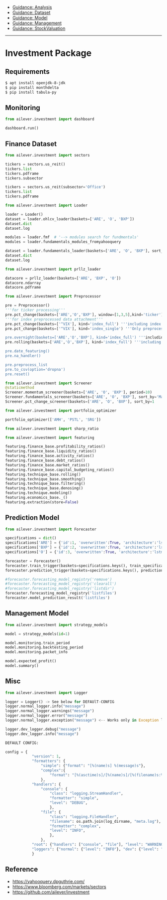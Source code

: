 
- [Guidance: Analysis](https://github.com/ailever/ailever/blob/master/ailever/investment/guidance_analysis.md)
- [Guidance: Dataset](https://github.com/ailever/ailever/blob/master/ailever/investment/guidance_dataset.md)
- [Guidance: Model](https://github.com/ailever/ailever/blob/master/ailever/investment/guidance_model.md)
- [Guidance: Management](https://github.com/ailever/ailever/blob/master/ailever/investment/guidance_management.md)
- [Guidance: StockValuation](https://github.com/ailever/ailever/blob/master/ailever/investment/guidance_stock_valuation.md)

---

# Investment Package

## Requirements
```bash
$ apt install openjdk-8-jdk
$ pip install monthdelta
$ pip install tabula-py
```

## Monitoring
```python
from ailever.investment import dashboard

dashboard.run()
```

## Finance Dataset
```python
from ailever.investment import sectors

tickers = sectors.us_reit()
tickers.list
tickers.pdframe
tickers.subsector

tickers = sectors.us_reit(subsector='Office')
tickers.list
tickers.pdframe
```

```python
from ailever.investment import Loader 

loader = Loader()
dataset = loader.ohlcv_loader(baskets=['ARE', 'O', 'BXP'])
dataset.dict
dataset.log

modules = loader.fmf  # '--> modules search for fundmentals'
modules = loader.fundamentals_modules_fromyahooquery

dataset = loader.fundamentals_loader(baskets=['ARE', 'O', 'BXP'], sort_by='Marketcap')
dataset.dict
dataset.log

```

```python
from ailever.investment import prllz_loader

datacore = prllz_loader(baskets=['ARE', 'BXP', 'O'])
datacore.ndarray
datacore.pdframe
```

```python
from ailever.investment import Preprocessor

pre = Preprocessor()
'''for ticker processing'''
pre.pct_change(baskets=['ARE','O','BXP'], window=[1,3,5],kind='ticker')
'''for index preprocessed data attachment'''
pre.pct_change(baskets=['^VIX'], kind='index_full') '''including index ohlcv'''
pre.pct_change(baskets=['^VIX'], kind='index_single') '''Only preprocessed index data

pre.overnight(baskets=['ARE','O','BXP'], kind='index_full') '''including index ohlcv
pre.rolling(baskets=['ARE','O','BXP'], kind='index_full') '''including index ohlcv

pre.date_featuring()
pre.na_handler()

pre.preprocess_list
pre.to_csv(option='dropna')
pre.reset()


```

```python
from ailever.investment import Screener
@staticmethod
Screener.momentum_screener(baskets=['ARE', 'O', 'BXP'], period=10)
Screener.fundamentals_screener(baskets=['ARE', 'O', 'BXP'], sort_by='Marketcap')
Screener.pct_change_screener(baskets=['ARE', 'O', 'BXP'], sort_by=1
```

```python
from ailever.investment import portfolio_optimizer

portfolio_optimizer(['AMH', 'PSTL', 'SRG'])
```

```python
from ailever.investment import sharp_ratio

```

```python
from ailever.investment import featuring

featuring.finance_base.profitability_ratios()
featuring.finance_base.liquidity_ratios()
featuring.finance_base.activity_ratios()
featuring.finance_base.debt_ratios()
featuring.finance_base.market_ratios()
featuring.finance_base.capital_budgeting_ratios()
featuring.technique_base.rolling()
featuring.technique_base.smoothing()
featuring.technique_base.filtering()
featuring.technique_base.denosing()
featuring.technique.modeling()
featuring.economics_base._()
featuring.extraction(store=False)
```

## Prediction Model

```python
from ailever.investment import Forecaster

specifications = dict()
specifications['ARE'] = {'id':1, 'overwritten':True, 'architecture':'lstm00', 'framework':'torch', 'device':'cuda', 'batch_size':100, 'shuffle':False, 'drop_last':False, 'epochs':2, 'window':[5,10,20], 'base_columns':['date', 'close', 'volume'], 'packet_size':70, 'prediction_interval':30, 'start':'20180101', 'end':'20210816', 'rep':'ailever', 'message':'message', 'country':'united_states'}
specifications['BXP'] = {'id':2, 'overwritten':True, 'architecture':'lstm00', 'framework':'torch', 'device':'cuda', 'batch_size':100, 'shuffle':False, 'drop_last':False, 'epochs':2, 'window':[5,10,20], 'base_columns':['date', 'close', 'volume'], 'packet_size':70, 'prediction_interval':30, 'start':'20180101', 'end':'20210816', 'rep':'ailever', 'message':'message', 'country':'united_states'}
specifications['O'] = {'id':3, 'overwritten':True, 'architecture':'lstm00', 'framework':'torch', 'device':'cuda', 'batch_size':100, 'shuffle':False, 'drop_last':False, 'epochs':2, 'window':[5,10,20], 'base_columns':['date', 'close', 'volume'], 'packet_size':70, 'prediction_interval':30, 'start':'20180101', 'end':'20210816', 'rep':'ailever', 'message':'message', 'country':'united_states'}

forecaster = Forecaster()
forecaster.train_trigger(baskets=specifications.keys(), train_specifications=specifications)
forecaster.prediction_trigger(baskets=specifications.keys(), prediction_specifications=specifications)

#forecaster.forecasting_model_registry('remove')
#forecaster.forecasting_model_registry('clearall')
#forecaster.forecasting_model_registry('listdir')
forecaster.forecasting_model_registry('listfiles')
forecaster.model_prediction_result('listfiles')
```



## Management Model

```python
from ailever.investment import strategy_models

model = strategy_models(id=1)

model.monitoring.train_period
model.monitoring.backtesting_period
model.monitoring.packet_info

model.expected_profit()
model.summary()
```

## Misc

```python
from ailever.investment import Logger

logger = Logger() -> See below for DEFAUlT-CONFIG
logger.normal_logger.info("message")
logger.normal_logger.warnings("message")
logger.normal_logger.error("message")
logger.normal_logger.exception("message") <-- Works only in Exception loop

logger.dev_logger.debug("message")
logger.dev_logger.info("message")

DEFAULT CONFIG:

config = {
            "version": 1,
            "formatters": {
                "simple": {"format": "[%(name)s] %(message)s"},
                "complex":{
                    "format": "[%(asctime)s]/[%(name)s]/[%(filename)s:%(lineno)d]/[%(levelname)s]/[%(message)s]"},
                },
            "handlers": {
                "console": {
                    "class": "logging.StreamHandler",
                    "formatter": "simple",
                    "level": "DEBUG",
                    },
                "file": {
                    "class": "logging.FileHandler",
                    "filename": os.path.join(log_dirname, "meta.log"),
                    "formatter": "complex",
                    "level": "INFO",
                    },
                },
            "root": {"handlers": ["console", "file"], "level": "WARNING"},
            "loggers": {"normal": {"level": "INFO"}, "dev": {"level": "DEBUG"},},
            }
```


## Reference
- https://yahooquery.dpguthrie.com/
- https://www.bloomberg.com/markets/sectors
- https://github.com/ailever/investment
